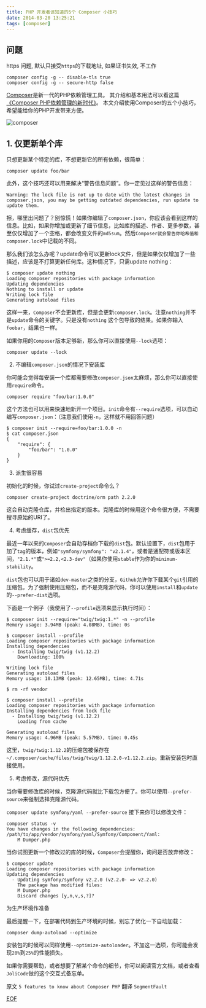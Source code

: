 ```yaml
---
title: PHP 开发者该知道的5个 Composer 小技巧
date: 2014-03-20 13:25:21
tags: [composer]
---
```


## 问题

https 问题, 默认只接受`https`的下载地址, 如果证书失效, 不工作

````
composer config -g -- disable-tls true
composer config -g -- secure-http false
````


[Composer](http://getcomposer.org/)是新一代的PHP依赖管理工具。
其介绍和基本用法可以看这篇[《Composer PHP依赖管理的新时代》](http://segmentfault.com/a/1190000000353129)。
本文介绍使用Composer的五个小技巧，希望能给你的PHP开发带来方便。

![composer](http://segmentfault.com/img/bVbD1F)

## 1. 仅更新单个库

只想更新某个特定的库，不想更新它的所有依赖，很简单：

````
composer update foo/bar
````

此外，这个技巧还可以用来解决“警告信息问题”。你一定见过这样的警告信息：

````
Warning: The lock file is not up to date with the latest changes in composer.json, you may be getting outdated dependencies, run update to update them.
````

擦，哪里出问题了？别惊慌！如果你编辑了`composer.json`，你应该会看到这样的信息。比如，如果你增加或更新了细节信息，比如库的描述、作者、更多参数，甚至仅仅增加了一个空格，都会改变文件的`md5sum`。然后`Composer就会警告你哈希值和composer.lock`中记载的不同。

那么我们该怎么办呢？update命令可以更新lock文件，但是如果仅仅增加了一些描述，应该是不打算更新任何库。这种情况下，只需update nothing：

````
$ composer update nothing
Loading composer repositories with package information
Updating dependencies
Nothing to install or update
Writing lock file
Generating autoload files
````

这样一来，`Composer`不会更新库，但是会更新`composer.lock`。注意`nothing`并不是`update`命令的关键字。只是没有`nothing` 这个包导致的结果。如果你输入`foobar`，结果也一样。

如果你用的`Composer`版本足够新，那么你可以直接使用`--lock`选项：

````
composer update --lock
````

2. 不编辑`composer.json`的情况下安装库

你可能会觉得每安装一个库都需要修改`composer.json`太麻烦，那么你可以直接使用`require`命令。

````
composer require "foo/bar:1.0.0"
````

这个方法也可以用来快速地新开一个项目。`init`命令有`--require`选项，可以自动编写`composer.json`：（注意我们使用`-n`，这样就不用回答问题）

````
$ composer init --require=foo/bar:1.0.0 -n
$ cat composer.json
{
    "require": {
        "foo/bar": "1.0.0"
    }
}
````

<!-- more -->

3. 派生很容易

初始化的时候，你试过`create-project`命令么？

````
composer create-project doctrine/orm path 2.2.0
````

这会自动克隆仓库，并检出指定的版本。克隆库的时候用这个命令很方便，不需要搜寻原始的URI了。

4. 考虑缓存，`dist`包优先

最近一年以来的`Composer`会自动存档你下载的`dist`包。默认设置下，`dist`包用于加了`tag`的版本，例如`"symfony/symfony": "v2.1.4"`，或者是通配符或版本区间，`"2.1.*"`或`">=2.2,<2.3-dev"`（如果你使用`stable`作为你的`minimum-stability`。

`dist`包也可以用于诸如`dev-master`之类的分支，`Github`允许你下载某个`git`引用的压缩包。为了强制使用压缩包，而不是克隆源代码，你可以使用`install`和`update`的`--prefer-dist`选项。

下面是一个例子（我使用了`--profile`选项来显示执行时间）：

````
$ composer init --require="twig/twig:1.*" -n --profile
Memory usage: 3.94MB (peak: 4.08MB), time: 0s

$ composer install --profile
Loading composer repositories with package information
Installing dependencies
  - Installing twig/twig (v1.12.2)
    Downloading: 100%

Writing lock file
Generating autoload files
Memory usage: 10.13MB (peak: 12.65MB), time: 4.71s

$ rm -rf vendor

$ composer install --profile
Loading composer repositories with package information
Installing dependencies from lock file
  - Installing twig/twig (v1.12.2)
    Loading from cache

Generating autoload files
Memory usage: 4.96MB (peak: 5.57MB), time: 0.45s
````

这里，`twig/twig:1.12.2`的压缩包被保存在`~/.composer/cache/files/twig/twig/1.12.2.0-v1.12.2.zip`。重新安装包时直接使用。

5. 考虑修改，源代码优先

当你需要修改库的时候，克隆源代码就比下载包方便了。你可以使用`--prefer-source`来强制选择克隆源代码。

`composer update symfony/yaml --prefer-source`
接下来你可以修改文件：

````
composer status -v
You have changes in the following dependencies:
/path/to/app/vendor/symfony/yaml/Symfony/Component/Yaml:
    M Dumper.php
````

当你试图更新一个修改过的库的时候，`Composer`会提醒你，询问是否放弃修改：

````
$ composer update
Loading composer repositories with package information
Updating dependencies
  - Updating symfony/symfony v2.2.0 (v2.2.0- => v2.2.0)
    The package has modified files:
    M Dumper.php
    Discard changes [y,n,v,s,?]?
````

为生产环境作准备

最后提醒一下，在部署代码到生产环境的时候，别忘了优化一下自动加载：

````
composer dump-autoload --optimize
````

安装包的时候可以同样使用`--optimize-autoloader`。不加这一选项，你可能会发现`20%`到`25%`的性能损失。

如果你需要帮助，或者想要了解某个命令的细节，你可以阅读官方文档，或者查看`JoliCode`做的这个交互式备忘单。

原文 `5 features to know about Composer PHP`
翻译 `SegmentFault`

<abbr title="End of file">EOF</abbr>


